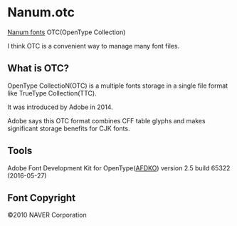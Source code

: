 Nanum.otc
=========

[Nanum fonts](http://hangeul.naver.com/2017/nanum) OTC(OpenType Collection)

I think OTC is a convenient way to manage many font files.

What is OTC?
------------

OpenType CollectioN(OTC) is a multiple fonts storage in a single file format like TrueType Collection(TTC).

It was introduced by Adobe in 2014.

Adobe says this OTC format combines CFF table glyphs and makes significant storage benefits for CJK fonts.

Tools
-----

Adobe Font Development Kit for OpenType([AFDKO](https://www.adobe.com/devnet/opentype/afdko.html)) version 2.5 build 65322 (2016-05-27)

Font Copyright
--------------

©2010 NAVER Corporation
